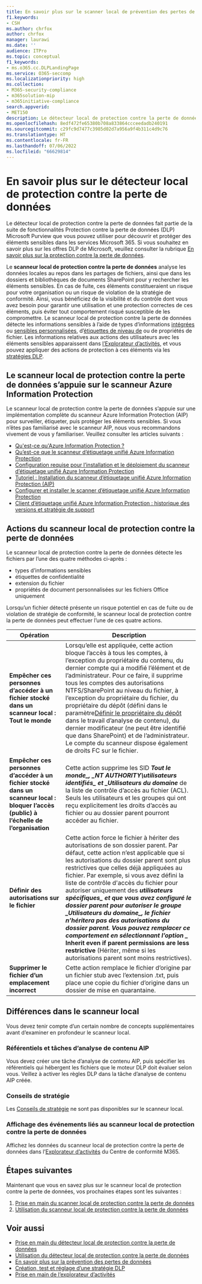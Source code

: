 ```yaml
---
title: En savoir plus sur le scanner local de prévention des pertes de données
f1.keywords:
- CSH
ms.author: chrfox
author: chrfox
manager: laurawi
ms.date: ''
audience: ITPro
ms.topic: conceptual
f1_keywords:
- ms.o365.cc.DLPLandingPage
ms.service: O365-seccomp
ms.localizationpriority: high
ms.collection:
- M365-security-compliance
- m365solution-mip
- m365initiative-compliance
search.appverid:
- MET150
description: Le détecteur local de protection contre la perte de données étend la surveillance des activités de fichiers et des actions de protection pour ces fichiers aux partages de fichiers locaux et aux dossiers locaux et bibliothèques de documents SharePoint. Le scanneur Azure Information Protection (AIP) analyse, puis protège les fichiers.
ms.openlocfilehash: 8edf472fe65380b708a833864ccceedadb240191
ms.sourcegitcommit: c29fc9d7477c3985d02d7a956a9f4b311c4d9c76
ms.translationtype: HT
ms.contentlocale: fr-FR
ms.lasthandoff: 07/06/2022
ms.locfileid: "66629814"
---
```

# <a name="learn-about-the-data-loss-prevention-on-premises-scanner"></a>En savoir plus sur le détecteur local de protection contre la perte de données

Le détecteur local de protection contre la perte de données fait partie de la suite de fonctionnalités Protection contre la perte de données (DLP) Microsoft Purview que vous pouvez utiliser pour découvrir et protéger des éléments sensibles dans les services Microsoft 365. Si vous souhaitez en savoir plus sur les offres DLP de Microsoft, veuillez consulter la rubrique [En savoir plus sur la protection contre la perte de données](dlp-learn-about-dlp.md).

Le **scanneur local de protection contre la perte de données** analyse les données locales au repos dans les partages de fichiers, ainsi que dans les dossiers et bibliothèques de documents SharePoint pour y rechercher les éléments sensibles. En cas de fuite, ces éléments constitueraient un risque pour votre organisation ou un risque de violation de la stratégie de conformité. Ainsi, vous bénéficiez de la visibilité et du contrôle dont vous avez besoin pour garantir une utilisation et une protection correctes de ces éléments, puis éviter tout comportement risqué susceptible de les compromettre. Le scanneur local de protection contre la perte de données détecte les informations sensibles à l’aide de types d’informations [intégrées](sensitive-information-type-entity-definitions.md) ou [sensibles personnalisées](create-a-custom-sensitive-information-type.md), d’[étiquettes de niveau de](sensitivity-labels.md) ou de propriétés de fichier. Les informations relatives aux actions des utilisateurs avec les éléments sensibles apparaissent dans [l’Explorateur d’activités](data-classification-activity-explorer.md), et vous pouvez appliquer des actions de protection à ces éléments via les [stratégies DLP](create-test-tune-dlp-policy.md).

## <a name="the-dlp-on-premises-scanner-relies-on-azure-information-protection-scanner"></a>Le scanneur local de protection contre la perte de données s’appuie sur le scanneur Azure Information Protection

Le scanneur local de protection contre la perte de données s’appuie sur une implémentation complète du scanneur Azure Information Protection (AIP) pour surveiller, étiqueter, puis protéger les éléments sensibles. Si vous n’êtes pas familiarisé avec le scanneur AIP, nous vous recommandons vivement de vous y familiariser. Veuillez consulter les articles suivants :

- [Qu'est-ce qu'Azure Information Protection ?](/azure/information-protection/what-is-information-protection)
- [Qu’est-ce que le scanneur d’étiquetage unifié Azure Information Protection](/azure/information-protection/deploy-aip-scanner)
- [Configuration requise pour l’installation et le déploiement du scanneur d’étiquetage unifié Azure Information Protection](/azure/information-protection/deploy-aip-scanner-prereqs)
- [Tutoriel : Installation du scanneur d’étiquetage unifié Azure Information Protection (AIP)](/azure/information-protection/tutorial-install-scanner)
- [Configurer et installer le scanner d’étiquetage unifié Azure Information Protection](/azure/information-protection/deploy-aip-scanner-configure-install)
- [Client d’étiquetage unifié Azure Information Protection : historique des versions et stratégie de support](/azure/information-protection/rms-client/unifiedlabelingclient-version-release-history)

## <a name="dlp-on-premises-scanner-actions"></a>Actions du scanneur local de protection contre la perte de données

Le scanneur local de protection contre la perte de données détecte les fichiers par l’une des quatre méthodes ci-après :

- types d’informations sensibles
- étiquettes de confidentialité
- extension du fichier
- propriétés de document personnalisées sur les fichiers Office uniquement 

Lorsqu’un fichier détecté présente un risque potentiel en cas de fuite ou de violation de stratégie de conformité, le scanneur local de protection contre la perte de données peut effectuer l’une de ces quatre actions.

|Opération |Description  |
|---------|---------|
|**Empêcher ces personnes d’accéder à un fichier stocké dans un scanneur local : Tout le monde** | Lorsqu’elle est appliquée, cette action bloque l’accès à tous les comptes, à l’exception du propriétaire du contenu, du dernier compte qui a modifié l’élément et de l’administrateur. Pour ce faire, il supprime tous les comptes des autorisations NTFS/SharePoint au niveau du fichier, à l’exception du propriétaire du fichier, du propriétaire du dépôt (défini dans le paramètre[Définir le propriétaire du dépôt](/azure/information-protection/deploy-aip-scanner-configure-install#use-a-data-loss-prevention-dlp-policy-public-preview) dans le travail d’analyse de contenu), du dernier modificateur (ne peut être identifié que dans SharePoint) et de l’administrateur. Le compte du scanneur dispose également de droits FC sur le fichier.|
|**Empêcher ces personnes d’accéder à un fichier stocké dans un scanneur local : bloquer l’accès (public) à l’échelle de l’organisation**    |Cette action supprime les SID **_Tout le monde_*_, _*_NT AUTHORITY\utilisateurs identifiés_*_ et _*_Utilisateurs du domaine_** de la liste de contrôle d’accès au fichier (ACL). Seuls les utilisateurs et les groupes qui ont reçu explicitement les droits d’accès au fichier ou au dossier parent pourront accéder au fichier.|
|**Définir des autorisations sur le fichier**|Cette action force le fichier à hériter des autorisations de son dossier parent. Par défaut, cette action n’est applicable que si les autorisations du dossier parent sont plus restrictives que celles déjà appliquées au fichier. Par exemple, si vous avez défini la liste de contrôle d'accès du fichier pour autoriser uniquement des **_utilisateurs spécifiques_*_ et que vous avez configuré le dossier parent pour autoriser le groupe _*_Utilisateurs du domaine_*_, le fichier n’héritera pas des autorisations du dossier parent. Vous pouvez remplacer ce comportement en sélectionnant l’option _* Inherit even if parent permissions are less restrictive** (Hériter, même si les autorisations parent sont moins restrictives).|
|**Supprimer le fichier d’un emplacement incorrect**|Cette action remplace le fichier d’origine par un fichier stub avec l’extension .txt, puis place une copie du fichier d’origine dans un dossier de mise en quarantaine. 

## <a name="whats-different-in-the-on-premises-scanner"></a>Différences dans le scanneur local

Vous devez tenir compte d’un certain nombre de concepts supplémentaires avant d’examiner en profondeur le scanneur local.

### <a name="aip-repositories-and-content-scan-jobs"></a>Référentiels et tâches d’analyse de contenu AIP

Vous devez créer une tâche d’analyse de contenu AIP, puis spécifier les référentiels qui hébergent les fichiers que le moteur DLP doit évaluer selon vous. Veillez à activer les règles DLP dans la tâche d’analyse de contenu AIP créée.

### <a name="policy-tips"></a>Conseils de stratégie

Les [Conseils de stratégie](use-notifications-and-policy-tips.md) ne sont pas disponibles sur le scanneur local.


### <a name="viewing-dlp-on-premises-scanner-events"></a>Affichage des événements liés au scanneur local de protection contre la perte de données

Affichez les données du scanneur local de protection contre la perte de données dans l’[Explorateur d’activités](data-classification-activity-explorer.md) du Centre de conformité M365. 

## <a name="next-steps"></a>Étapes suivantes

Maintenant que vous en savez plus sur le scanneur local de protection contre la perte de données, vos prochaines étapes sont les suivantes :

1. [Prise en main du scanner local de protection contre la perte de données](dlp-on-premises-scanner-get-started.md)
2. [Utilisation du scanneur local de protection contre la perte de données](dlp-on-premises-scanner-use.md)

## <a name="see-also"></a>Voir aussi

- [Prise en main du détecteur local de protection contre la perte de données](dlp-on-premises-scanner-get-started.md)
- [Utilisation du détecteur local de protection contre la perte de données](dlp-on-premises-scanner-use.md)
- [En savoir plus sur la prévention des pertes de données](dlp-learn-about-dlp.md)
- [Création, test et réglage d’une stratégie DLP](create-test-tune-dlp-policy.md)
- [Prise en main de l’explorateur d’activités](data-classification-activity-explorer.md)

